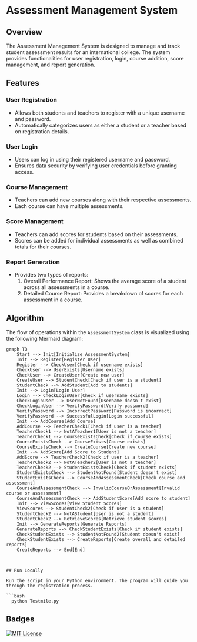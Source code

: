 # Assessment Management System

## Overview
The Assessment Management System is designed to manage and track student assessment results for an international college. The system provides functionalities for user registration, login, course addition, score management, and report generation.

## Features

### User Registration
- Allows both students and teachers to register with a unique username and password.
- Automatically categorizes users as either a student or a teacher based on registration details.

### User Login
- Users can log in using their registered username and password.
- Ensures data security by verifying user credentials before granting access.

### Course Management
- Teachers can add new courses along with their respective assessments.
- Each course can have multiple assessments.

### Score Management
- Teachers can add scores for students based on their assessments.
- Scores can be added for individual assessments as well as combined totals for their courses.

### Report Generation
- Provides two types of reports:
  1. Overall Performance Report: Shows the average score of a student across all assessments in a course.
  2. Detailed Course Report: Provides a breakdown of scores for each assessment in a course.

## Algorithm

The flow of operations within the `AssessmentSystem` class is visualized using the following Mermaid diagram:

```mermaid
graph TB
    Start --> Init[Initialize AssessmentSystem]
    Init --> Register[Register User]
    Register --> CheckUser[Check if username exists]
    CheckUser --> UserExists[Username exists]
    CheckUser --> CreateUser[Create new user]
    CreateUser --> StudentCheck[Check if user is a student]
    StudentCheck --> AddStudent[Add to students]
    Init --> Login[Login User]
    Login --> CheckLoginUser[Check if username exists]
    CheckLoginUser --> UserNotFound[Username doesn't exist]
    CheckLoginUser --> VerifyPassword[Verify password]
    VerifyPassword --> IncorrectPassword[Password is incorrect]
    VerifyPassword --> SuccessfulLogin[Login successful]
    Init --> AddCourse[Add Course]
    AddCourse --> TeacherCheck1[Check if user is a teacher]
    TeacherCheck1 --> NotATeacher1[User is not a teacher]
    TeacherCheck1 --> CourseExistsCheck[Check if course exists]
    CourseExistsCheck --> CourseExists[Course exists]
    CourseExistsCheck --> CreateCourse[Create new course]
    Init --> AddScore[Add Score to Student]
    AddScore --> TeacherCheck2[Check if user is a teacher]
    TeacherCheck2 --> NotATeacher2[User is not a teacher]
    TeacherCheck2 --> StudentExistsCheck[Check if student exists]
    StudentExistsCheck --> StudentNotFound[Student doesn't exist]
    StudentExistsCheck --> CourseAndAssessmentCheck[Check course and assessment]
    CourseAndAssessmentCheck --> InvalidCourseOrAssessment[Invalid course or assessment]
    CourseAndAssessmentCheck --> AddStudentScore[Add score to student]
    Init --> ViewScores[View Student Scores]
    ViewScores --> StudentCheck2[Check if user is a student]
    StudentCheck2 --> NotAStudent[User is not a student]
    StudentCheck2 --> RetrieveScores[Retrieve student scores]
    Init --> GenerateReports[Generate Reports]
    GenerateReports --> CheckStudentExists[Check if student exists]
    CheckStudentExists --> StudentNotFound2[Student doesn't exist]
    CheckStudentExists --> CreateReports[Create overall and detailed reports]
    CreateReports --> End[End]

```


```


## Run Locally

Run the script in your Python environment. The program will guide you through the registration process.

```bash
  python Testmile.py
```


## Badges

[![MIT License](https://img.shields.io/badge/License-MIT-green.svg)](https://choosealicense.com/licenses/mit/)


